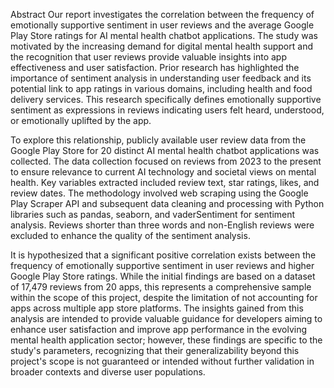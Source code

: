 Abstract
Our report investigates the correlation between the frequency of emotionally supportive sentiment in user reviews and the average Google Play Store ratings for AI mental health chatbot applications. The study was motivated by the increasing demand for digital mental health support and the recognition that user reviews provide valuable insights into app effectiveness and user satisfaction. Prior research has highlighted the importance of sentiment analysis in understanding user feedback and its potential link to app ratings in various domains, including health and food delivery services. This research specifically defines emotionally supportive sentiment as expressions in reviews indicating users felt heard, understood, or emotionally uplifted by the app.

To explore this relationship, publicly available user review data from the Google Play Store for 20 distinct AI mental health chatbot applications was collected. The data collection focused on reviews from 2023 to the present to ensure relevance to current AI technology and societal views on mental health. Key variables extracted included review text, star ratings, likes, and review dates. The methodology involved web scraping using the Google Play Scraper API and subsequent data cleaning and processing with Python libraries such as pandas, seaborn, and vaderSentiment for sentiment analysis. Reviews shorter than three words and non-English reviews were excluded to enhance the quality of the sentiment analysis.

It is hypothesized that a significant positive correlation exists between the frequency of emotionally supportive sentiment in user reviews and higher Google Play Store ratings. While the initial findings are based on a dataset of 17,479 reviews from 20 apps, this represents a comprehensive sample within the scope of this project, despite the limitation of not accounting for apps across multiple app store platforms. The insights gained from this analysis are intended to provide valuable guidance for developers aiming to enhance user satisfaction and improve app performance in the evolving mental health application sector; however, these findings are specific to the study's parameters, recognizing that their generalizability beyond this project's scope is not guaranteed or intended without further validation in broader contexts and diverse user populations.
